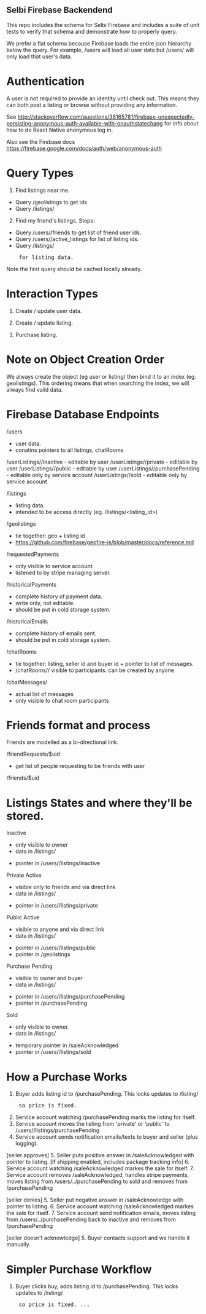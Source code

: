 Selbi Firebase Backendend
-------------------------
This repo includes the schema for Selbi Firebase and includes a suite of unit tests to verify that
schema and demonstrate how to properly query.

We prefer a flat schema because Firebase loads the entire json hierarchy below the query. For
example, /users will load all user data but /users/<uid> will only load that user's data.

Authentication
==============

A user is not required to provide an identity until check out. This means they can both post a
listing or browse without providing any information.

See http://stackoverflow.com/questions/38165781/firebase-unexpectedly-persisting-anonymous-auth-available-with-onauthstatechang
for info about how to do React Native anonymous log in.

Also see the Firebase docs https://firebase.google.com/docs/auth/web/anonymous-auth


Query Types
===========
1. Find listings near me.
- Query /geolistings to get ids
- Query /listings/<listing id>


2. Find my friend's listings.
Steps:
- Query /users/<uid>/friends to get list of friend user ids.
- Query /users/<friend uid>/active_listings for list of listing ids.
- Query /listings/<listing id> for listing data.

Note the first query should be cached locally already.


Interaction Types
=================
1. Create / update user data.

2. Create / update listing.

3. Purchase listing.


Note on Object Creation Order
============================
We always create the object (eg user or listing) then bind it to an index (eg. geolistings). This
ordering means that when searching the index, we will always find valid data.


Firebase Database Endpoints
===========================

/users
- user data.
- conatins pointers to all listings, chatRooms


/userListings/<uid>/inactive - editable by user
/userListings/<uid>/private - editable by user
/userListings/<uid>/public - editable by user
/userListings/<uid>/purchasePending - editable only by service account
/userListings/<uid>/sold - editable only by service account

/listings
- listing data.
- intended to be access directly (eg. /listings/<listing_id>)

/geolistings
- tie together: geo + listing id
- https://github.com/firebase/geofire-js/blob/master/docs/reference.md

/requestedPayments
- only visible to service account
- listened to by stripe managing server.

/historicalPayments
- complete history of payment data.
- write only, not editable.
- should be put in cold storage system.

/historicalEmails
- complete history of emails sent.
- should be put in cold storage system.

/chatRooms
- tie together: listing, seller id and buyer id + pointer to list of messages.
- /chatRooms/<id>/ visible to participants. can be created by anyone

/chatMessages/<room id>
- actual list of messages
- only visible to chat room participants


Friends format and process
==========================
Friends are modelled as a bi-directional link.

/friendRequests/$uid
- get list of people requesting to be friends with user

/friends/$uid


Listings States and where they'll be stored.
===========================================

Inactive
- only visible to owner
- data in /listings/<listing id>
- pointer in /users/<uid>/listings/inactive

Private Active
- visible only to friends and via direct link
- data in /listings/<listing id>
- pointer in /users/<uid>/listings/private

Public Active
- visible to anyone and via direct link
- data in /listings/<listing id>
- pointer in /users/<uid>/listings/public
- pointer in /geolistings

Purchase Pending
- visible to owner and buyer
- data in /listings/<listing id>
- pointer in /users/<uid>/listings/purchasePending
- pointer in /purchasePending

Sold
- only visible to owner.
- data in /listings/<listing id>
- temporary pointer in /saleAcknowledged
- pointer in /users/<uid>/listings/sold



How a Purchase Works
====================
1. Buyer adds listing id to /purchasePending. This locks updates to /listing/<listing id> so price is fixed.
2. Service account watching /purchasePending marks the listing for itself.
3. Service account moves the listing from 'private' or 'public' to /users/<seller id>/listings/purchasePending
4. Service account sends notification emails/texts to buyer and seller (plus logging).

[seller approves]
5. Seller puts positive answer in /saleAcknowledged with pointer to listing. [If shipping enabled, includes package tracking info]
6. Service account watching /saleAcknowledged markes the sale for itself.
7. Service account removes /saleAcknowledged, handles stripe payments, moves listing from /users/../purchasePending to sold and removes from /purchasePending

[seller denies]
5. Seller put negative answer in /saleAcknowledge with pointer to listing.
6. Service account watching /saleAcknowledged markes the sale for itself.
7. Service account send notification emails, moves listing from /users/../purchasePending back to inactive and removes from /purchasePending

[seller doesn't acknowledge]
5. Buyer contacts support and we handle it manually.

Simpler Purchase Workflow
=========================
1. Buyer clicks buy, adds listing id to /purchasePending. This locks updates to /listing/<listing id> so price is fixed.
...